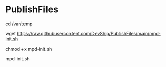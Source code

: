 # PublishFiles

cd /var/temp

wget https://raw.githubusercontent.com/DevShip/PublishFiles/main/mpd-init.sh

chmod +x mpd-init.sh

mpd-init.sh
